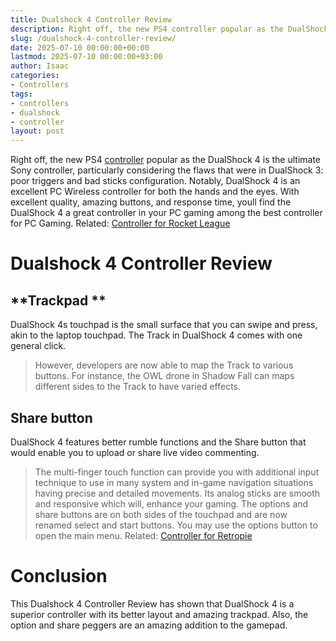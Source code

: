 ```yaml
---
title: Dualshock 4 Controller Review
description: Right off, the new PS4 controller popular as the DualShock 4 is the ultimate Sony controller, particularly considering the flaws that were in DualShock 3 poor...
slug: /dualshock-4-controller-review/
date: 2025-07-10 00:00:00+00:00
lastmod: 2025-07-10 00:00:00+03:00
author: Isaac
categories:
- Controllers
tags:
- controllers
- dualshock
- controller
layout: post
---
```

Right off, the new PS4 [controller](https://pestpolicy.com/best-controller-for-retropie/) popular as the DualShock 4 is the ultimate Sony controller, particularly considering the flaws that were in DualShock 3: poor triggers and bad sticks configuration.
Notably, DualShock 4 is an excellent
PC Wireless controller
for both the hands and the eyes.
With excellent quality, amazing buttons, and response time, youll find the DualShock 4 a great controller in your PC gaming among the best controller for PC Gaming.
Related:
[Controller for Rocket League](https://pestpolicy.com/best-controller-for-rocket-league/)
# Dualshock 4 Controller Review

## **Trackpad **
DualShock 4s touchpad is the small surface that you can swipe and press, akin to the laptop touchpad. The Track in DualShock 4 comes with one general click.
> However, developers are now able to map the Track to various buttons. For instance, the OWL drone in Shadow Fall can maps different sides to the Track to have varied effects.

## Share button
DualShock 4 features better rumble functions and the Share button that would enable you to upload or share live video commenting.
> The multi-finger touch function can provide you with additional input technique to use in many system and in-game navigation situations having precise and detailed movements. Its analog sticks are smooth and responsive which will, enhance your gaming.
The options and share buttons are on both sides of the touchpad and are now renamed select and start buttons. You may use the options button to open the main menu.
Related:
[Controller for Retropie](https://pestpolicy.com/best-controller-for-retropie/)
# Conclusion
This Dualshock 4 Controller Review has shown that DualShock 4 is a superior controller with its better layout and amazing trackpad. Also, the option and share peggers are an amazing addition to the gamepad.
